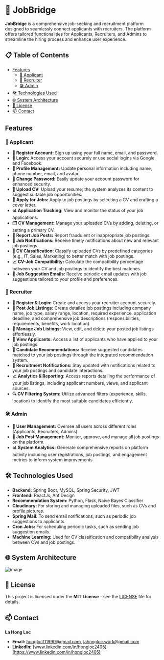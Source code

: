 # 💼 JobBridge

**JobBridge** is a comprehensive job-seeking and recruitment platform designed to seamlessly connect applicants with recruiters. The platform offers tailored functionalities for Applicants, Recruiters, and Admins to streamline the hiring process and enhance user experience.

## 📋 Table of Contents

- [Features](#features)
  - [👤 Applicant](#-applicant)
  - [🏢 Recruiter](#-recruiter)
  - [🛠️ Admin](#%EF%B8%8F-admin)
- [🛠️ Technologies Used](#%EF%B8%8F-technologies-used)
- [🌐 System Architecture](#%EF%B8%8F-system-architecture)
- [📄 License](#-license)
- [📫 Contact](#-contact)

## Features

### 👤 Applicant

- **📝 Register Account:** Sign up using your full name, email, and password.
- **🔐 Login:** Access your account securely or use social logins via Google and Facebook.
- **👤 Profile Management:** Update personal information including name, phone number, email, and avatar.
- **🔑 Change Password:** Easily update your account password for enhanced security.
- **📄 Upload CV:** Upload your resume; the system analyzes its content to suggest suitable job opportunities.
- **💼 Apply for Jobs:** Apply to job postings by selecting a CV and crafting a cover letter.
- **📊 Application Tracking:** View and monitor the status of your job applications.
- **🗂️ CV Management:** Manage your uploaded CVs by adding, deleting, or setting a primary CV.
- **🚩 Report Job Posts:** Report fraudulent or inappropriate job postings.
- **🔔 Job Notifications:** Receive timely notifications about new and relevant job postings.
- **📂 CV Classification:** Classify uploaded CVs by predefined categories (e.g., IT, Sales, Marketing) to better match with job postings.
- **📈 CV-Job Compatibility:** Calculate the compatibility percentage between your CV and job postings to identify the best matches.
- **📧 Job Suggestion Emails:** Receive periodic email updates with job suggestions tailored to your profile and preferences.

### 🏢 Recruiter

- **📝 Register & Login:** Create and access your recruiter account securely.
- **📢 Post Job Listings:** Create detailed job postings including company name, job type, salary range, location, required experience, application deadline, and comprehensive job descriptions (responsibilities, requirements, benefits, work location).
- **📄 Manage Job Listings:** View, edit, and delete your posted job listings effortlessly.
- **👥 View Applicants:** Access a list of applicants who have applied to your job postings.
- **🤝 Candidate Recommendations:** Receive suggested candidates matched to your job postings through the integrated recommendation system.
- **🔔 Recruitment Notifications:** Stay updated with notifications related to your job postings and candidate interactions.
- **📈 Analytics & Reporting:** Access reports detailing the performance of your job listings, including applicant numbers, views, and applicant sources.
- **🔍 CV Filtering System:** Utilize advanced filters (experience, skills, location) to identify the most suitable candidates efficiently.

### 🛠️ Admin

- **👥 User Management:** Oversee all users across different roles (Applicants, Recruiters, Admins).
- **📢 Job Post Management:** Monitor, approve, and manage all job postings on the platform.
- **📊 System Analytics:** Generate comprehensive reports on platform activity including user registrations, job postings, and engagement metrics to inform system improvements.

## 🛠️ Technologies Used

- **Backend:** Spring Boot, MySQL, Spring Security, JWT
- **Frontend:** ReactJs, Ant Design
- **Recommendation System:** Python, Flask, Naive Bayes Classifier
- **Cloudinary:** For storing and managing uploaded files, such as CVs and profile pictures.
- **Spring Mail:** To send email notifications, such as periodic job suggestions to applicants.
- **Cron Jobs:** For scheduling periodic tasks, such as sending job suggestion emails.
- **Machine Learning:** Used for CV classification and compatibility analysis between CVs and job postings.

## 🌐 System Architecture
![image](https://github.com/user-attachments/assets/8aad04f0-d026-435d-bfa0-3c8cd36b7656)


## 📄 License

This project is licensed under the **MIT License** - see the [LICENSE](LICENSE) file for details.

## 📫 Contact

**La Hong Loc**  
- **Email:** hongloc111990@gmail.com, lahongloc.work@gmail.com
- **LinkedIn:** [www.linkedin.com/in/hongloc2405](https://www.linkedin.com/in/hongloc2405)  
